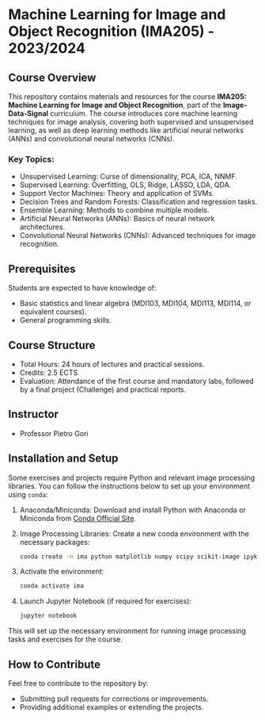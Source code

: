 # Machine Learning for Image and Object Recognition (IMA205) - 2023/2024

## Course Overview

This repository contains materials and resources for the course **IMA205: Machine Learning for Image and Object Recognition**, part of the **Image-Data-Signal** curriculum. The course introduces core machine learning techniques for image analysis, covering both supervised and unsupervised learning, as well as deep learning methods like artificial neural networks (ANNs) and convolutional neural networks (CNNs).

### Key Topics:

- Unsupervised Learning: Curse of dimensionality, PCA, ICA, NNMF.
- Supervised Learning: Overfitting, OLS, Ridge, LASSO, LDA, QDA.
- Support Vector Machines: Theory and application of SVMs.
- Decision Trees and Random Forests: Classification and regression tasks.
- Ensemble Learning: Methods to combine multiple models.
- Artificial Neural Networks (ANNs): Basics of neural network architectures.
- Convolutional Neural Networks (CNNs): Advanced techniques for image recognition.

## Prerequisites

Students are expected to have knowledge of:
- Basic statistics and linear algebra (MDI103, MDI104, MDI113, MDI114, or equivalent courses).
- General programming skills.

## Course Structure

- Total Hours: 24 hours of lectures and practical sessions.
- Credits: 2.5 ECTS
- Evaluation: Attendance of the first course and mandatory labs, followed by a final project (Challenge) and practical reports.

## Instructor

- Professor Pietro Gori

## Installation and Setup

Some exercises and projects require Python and relevant image processing libraries. You can follow the instructions below to set up your environment using `conda`:

1. Anaconda/Miniconda: Download and install Python with Anaconda or Miniconda from [Conda Official Site](https://docs.conda.io/en/latest/).
2. Image Processing Libraries: Create a new conda environment with the necessary packages:
   ```bash
   conda create -n ima python matplotlib numpy scipy scikit-image ipykernel pandas scikit-learn seaborn jupyter tqdm pytorch pytorch-cuda=12.1 torchvision -c pytorch -c nvidia
   ```
3. Activate the environment:
   ```bash
   conda activate ima
   ```

4. Launch Jupyter Notebook (if required for exercises):
   ```bash
   jupyter notebook
   ```

This will set up the necessary environment for running image processing tasks and exercises for the course.

## How to Contribute

Feel free to contribute to the repository by:
- Submitting pull requests for corrections or improvements.
- Providing additional examples or extending the projects.
